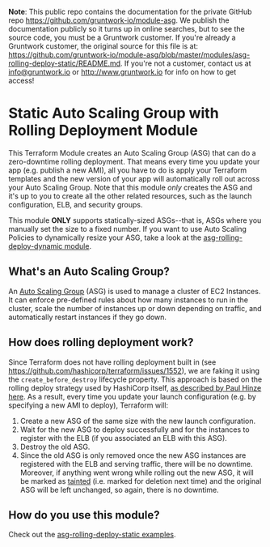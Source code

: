 **Note**: This public repo contains the documentation for the private GitHub repo <https://github.com/gruntwork-io/module-asg>.
We publish the documentation publicly so it turns up in online searches, but to see the source code, you must be a Gruntwork customer.
If you're already a Gruntwork customer, the original source for this file is at: <https://github.com/gruntwork-io/module-asg/blob/master/modules/asg-rolling-deploy-static/README.md>.
If you're not a customer, contact us at <info@gruntwork.io> or <http://www.gruntwork.io> for info on how to get access!

# Static Auto Scaling Group with Rolling Deployment Module

This Terraform Module creates an Auto Scaling Group (ASG) that can do a zero-downtime rolling deployment. That means
every time you update your app (e.g. publish a new AMI), all you have to do is apply your Terraform templates and
the new version of your app will automatically roll out across your Auto Scaling Group. Note that this module *only*
creates the ASG and it's up to you to create all the other related resources, such as the launch configuration, ELB,
and security groups.

This module **ONLY** supports statically-sized ASGs--that is, ASGs where you manually set the size to a fixed number.
If you want to use Auto Scaling Policies to dynamically resize your ASG, take a look at the [asg-rolling-deploy-dynamic
module](/modules/asg-rolling-deploy-dynamic).

## What's an Auto Scaling Group?

An [Auto Scaling Group](https://aws.amazon.com/autoscaling/) (ASG) is used to manage a cluster of EC2 Instances. It
can enforce pre-defined rules about how many instances to run in the cluster, scale the number of instances up or
down depending on traffic, and automatically restart instances if they go down.

## How does rolling deployment work?

Since Terraform does not have rolling deployment built in (see https://github.com/hashicorp/terraform/issues/1552), we
are faking it using the `create_before_destroy` lifecycle property. This approach is based on the rolling deploy
strategy used by HashiCorp itself, [as described by Paul Hinze
here](https://groups.google.com/forum/#!msg/terraform-tool/7Gdhv1OAc80/iNQ93riiLwAJ). As a result, every time you
update your launch configuration (e.g. by specifying a new AMI to deploy), Terraform will:

1. Create a new ASG of the same size with the new launch configuration.
1. Wait for the new ASG to deploy successfully and for the instances to register with the ELB (if you associated an ELB
   with this ASG).
1. Destroy the old ASG.
1. Since the old ASG is only removed once the new ASG instances are registered with the ELB and serving traffic, there
   will be no downtime. Moreover, if anything went wrong while rolling out the new ASG, it will be marked as
   [tainted](https://www.terraform.io/docs/commands/taint.html) (i.e. marked for deletion next time) and the original
   ASG will be left unchanged, so again, there is no downtime.

## How do you use this module?

Check out the [asg-rolling-deploy-static examples](/examples/asg-rolling-deploy-static).